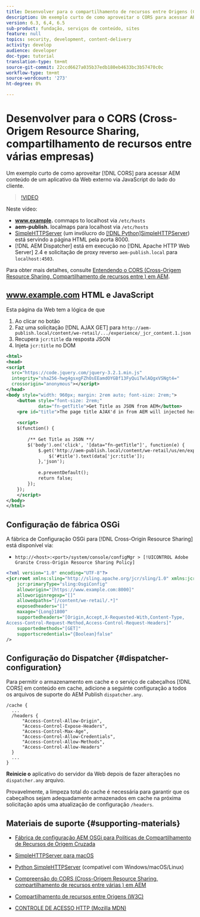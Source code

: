 ```yaml
---
title: Desenvolver para o compartilhamento de recursos entre Origens (CORS) com AEM
description: Um exemplo curto de como aproveitar o CORS para acessar AEM conteúdo de um aplicativo da Web externo via JavaScript do lado do cliente.
version: 6.3, 6,4, 6.5
sub-product: fundação, serviços de conteúdo, sites
feature: null
topics: security, development, content-delivery
activity: develop
audience: developer
doc-type: tutorial
translation-type: tm+mt
source-git-commit: 22ccd6627a035b37edb180eb4633bc3b57470c0c
workflow-type: tm+mt
source-wordcount: '273'
ht-degree: 0%

---
```



# Desenvolver para o CORS (Cross-Origem Resource Sharing, compartilhamento de recursos entre várias empresas)

Um exemplo curto de como aproveitar [!DNL CORS] para acessar AEM conteúdo de um aplicativo da Web externo via JavaScript do lado do cliente.

>[!VIDEO](https://video.tv.adobe.com/v/18837/?quality=12&learn=on)

Neste vídeo:

* **www.example.** commaps to localhost via  `/etc/hosts`
* **aem-publish.** localmaps para localhost via  `/etc/hosts`
* [SimpleHTTPServer](https://itunes.apple.com/us/app/simple-http-server/id441002840?mt=12) (um invólucro do  [[!DNL Python]SimpleHTTPServer](https://docs.python.org/2/library/simplehttpserver.html)) está servindo a página HTML pela porta 8000.
* [!DNL AEM Dispatcher] está em execução no  [!DNL Apache HTTP Web Server] 2.4 e solicitação de proxy reverso  `aem-publish.local` para  `localhost:4503`.

Para obter mais detalhes, consulte [Entendendo o CORS (Cross-Origem Resource Sharing, Compartilhamento de recursos entre ) em AEM](./understand-cross-origin-resource-sharing.md).

## www.example.com HTML e JavaScript

Esta página da Web tem a lógica de que

1. Ao clicar no botão
1. Faz uma solicitação [!DNL AJAX GET] para `http://aem-publish.local/content/we-retail/.../experience/_jcr_content.1.json`
1. Recupera `jcr:title` da resposta JSON
1. Injeta `jcr:title` no DOM

```xml
<html>
<head>
<script
  src="https://code.jquery.com/jquery-3.2.1.min.js"
  integrity="sha256-hwg4gsxgFZhOsEEamdOYGBf13FyQuiTwlAQgxVSNgt4="
  crossorigin="anonymous"></script>   
</head>
<body style="width: 960px; margin: 2rem auto; font-size: 2rem;">
    <button style="font-size: 2rem;"
            data="fn-getTitle">Get Title as JSON from AEM</button>
    <pre id="title">The page title AJAX'd in from AEM will injected here</pre>
    
    <script>
    $(function() { 
        
        /** Get Title as JSON **/
        $('body').on('click', '[data="fn-getTitle"]', function(e) { 
            $.get('http://aem-publish.local/content/we-retail/us/en/experience/_jcr_content.1.json', function(data) {
                $('#title').text(data['jcr:title']);
            },'json');
            
            e.preventDefault();
            return false;
        });
    });
    </script>
</body>
</html>
```

## Configuração de fábrica OSGi

A fábrica de Configuração OSGi para [!DNL Cross-Origin Resource Sharing] está disponível via:

* `http://<host>:<port>/system/console/configMgr > [!UICONTROL Adobe Granite Cross-Origin Resource Sharing Policy]`

```xml
<?xml version="1.0" encoding="UTF-8"?>
<jcr:root xmlns:sling="http://sling.apache.org/jcr/sling/1.0" xmlns:jcr="http://www.jcp.org/jcr/1.0"
    jcr:primaryType="sling:OsgiConfig"
    alloworigin="[https://www.example.com:8000]"
    alloworiginregexp="[]"
    allowedpaths="[/content/we-retail/.*]"
    exposedheaders="[]"
    maxage="{Long}1800"
    supportedheaders="[Origin,Accept,X-Requested-With,Content-Type,
Access-Control-Request-Method,Access-Control-Request-Headers]"
    supportedmethods="[GET]"
    supportscredentials="{Boolean}false"
/>
```

## Configuração do Dispatcher {#dispatcher-configuration}

Para permitir o armazenamento em cache e o serviço de cabeçalhos [!DNL CORS] em conteúdo em cache, adicione a seguinte configuração a todos os arquivos de suporte do AEM Publish `dispatcher.any`.

```
/cache { 
  ...
  /headers {
      "Access-Control-Allow-Origin",
      "Access-Control-Expose-Headers",
      "Access-Control-Max-Age",
      "Access-Control-Allow-Credentials",
      "Access-Control-Allow-Methods",
      "Access-Control-Allow-Headers"
  }
  ...
}
```

**Reinicie o** aplicativo do servidor da Web depois de fazer alterações no  `dispatcher.any` arquivo.

Provavelmente, a limpeza total do cache é necessária para garantir que os cabeçalhos sejam adequadamente armazenados em cache na próxima solicitação após uma atualização de configuração `/headers`.

## Materiais de suporte {#supporting-materials}

* [Fábrica de configuração AEM OSGi para Políticas de Compartilhamento de Recursos de Origem Cruzada](http://localhost:4502/system/console/configMgr/com.adobe.granite.cors.impl.CORSPolicyImpl)
* [SimpleHTTPServer para macOS](https://itunes.apple.com/us/app/simple-http-server/id441002840?mt=12)
* [Python SimpleHTTPServer](https://docs.python.org/2/library/simplehttpserver.html)  (compatível com Windows/macOS/Linux)

* [Compreensão do CORS (Cross-Origem Resource Sharing, compartilhamento de recursos entre várias ) em AEM](./understand-cross-origin-resource-sharing.md)
* [Compartilhamento de recursos entre Origens (W3C)](https://www.w3.org/TR/cors/)
* [CONTROLE DE ACESSO HTTP (Mozilla MDN)](https://developer.mozilla.org/en-US/docs/Web/HTTP/Access_control_CORS)

